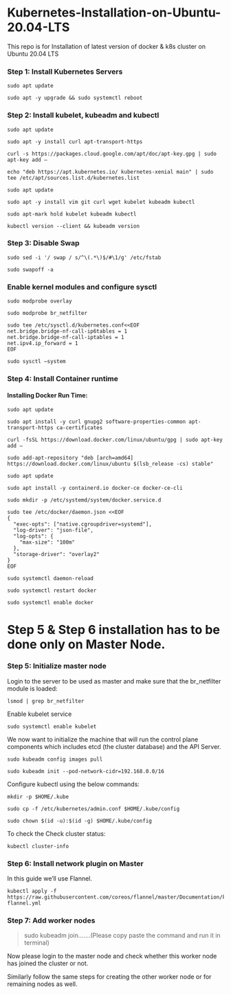 # Kubernetes-Installation-on-Ubuntu-20.04-LTS
This repo is for Installation of latest version of docker &amp; k8s cluster on Ubuntu 20.04 LTS

### **Step 1: Install Kubernetes Servers**
```
sudo apt update
```
```
sudo apt -y upgrade && sudo systemctl reboot
```
### **Step 2: Install kubelet, kubeadm and kubectl**
```
sudo apt update
```
```
sudo apt -y install curl apt-transport-https
```
```
curl -s https://packages.cloud.google.com/apt/doc/apt-key.gpg | sudo apt-key add –
```
```
echo "deb https://apt.kubernetes.io/ kubernetes-xenial main" | sudo tee /etc/apt/sources.list.d/kubernetes.list
```
```
sudo apt update
```
```
sudo apt -y install vim git curl wget kubelet kubeadm kubectl
```
```
sudo apt-mark hold kubelet kubeadm kubectl
```
```
kubectl version --client && kubeadm version
```
### **Step 3: Disable Swap**
```
sudo sed -i '/ swap / s/^\(.*\)$/#\1/g' /etc/fstab
```
```
sudo swapoff -a
```
### **Enable kernel modules and configure sysctl**
```
sudo modprobe overlay
```
```
sudo modprobe br_netfilter
```
```
sudo tee /etc/sysctl.d/kubernetes.conf<<EOF
net.bridge.bridge-nf-call-ip6tables = 1
net.bridge.bridge-nf-call-iptables = 1
net.ipv4.ip_forward = 1
EOF
```
```
sudo sysctl –system
```
### **Step 4: Install Container runtime**

#### Installing Docker Run Time:
```
sudo apt update
```
```
sudo apt install -y curl gnupg2 software-properties-common apt-transport-https ca-certificates
```
```
curl -fsSL https://download.docker.com/linux/ubuntu/gpg | sudo apt-key add –
```
```
sudo add-apt-repository "deb [arch=amd64] https://download.docker.com/linux/ubuntu $(lsb_release -cs) stable"
```
```
sudo apt update
```
```
sudo apt install -y containerd.io docker-ce docker-ce-cli
```
```
sudo mkdir -p /etc/systemd/system/docker.service.d
```
```
sudo tee /etc/docker/daemon.json <<EOF
{
  "exec-opts": ["native.cgroupdriver=systemd"],
  "log-driver": "json-file",
  "log-opts": {
    "max-size": "100m"
  },
  "storage-driver": "overlay2"
}
EOF
```
```
sudo systemctl daemon-reload
```
```
sudo systemctl restart docker
```
```
sudo systemctl enable docker
```
# **Step 5 & Step 6 installation has to be done only on Master Node.**

### **Step 5: Initialize master node**

Login to the server to be used as master and make sure that the br_netfilter module is loaded:
```
lsmod | grep br_netfilter
```
Enable kubelet service
```
sudo systemctl enable kubelet
```
We now want to initialize the machine that will run the control plane components which includes etcd (the cluster database) and the API Server.
```
sudo kubeadm config images pull
```
```
sudo kubeadm init --pod-network-cidr=192.168.0.0/16
```
Configure kubectl using the below commands:
```
mkdir -p $HOME/.kube
```
```
sudo cp -f /etc/kubernetes/admin.conf $HOME/.kube/config
```
```
sudo chown $(id -u):$(id -g) $HOME/.kube/config
```
To check the Check cluster status:
```
kubectl cluster-info
```
### **Step 6: Install network plugin on Master**

In this guide we’ll use Flannel.
```
kubectl apply -f https://raw.githubusercontent.com/coreos/flannel/master/Documentation/kube-flannel.yml
```
### **Step 7: Add worker nodes**

>sudo kubeadm join.......(Please copy paste the command and run it in terminal)

Now please login to the master node and check whether this worker node has joined the cluster or not.

Similarly follow the same steps for creating the other worker node or for remaining nodes as well.







